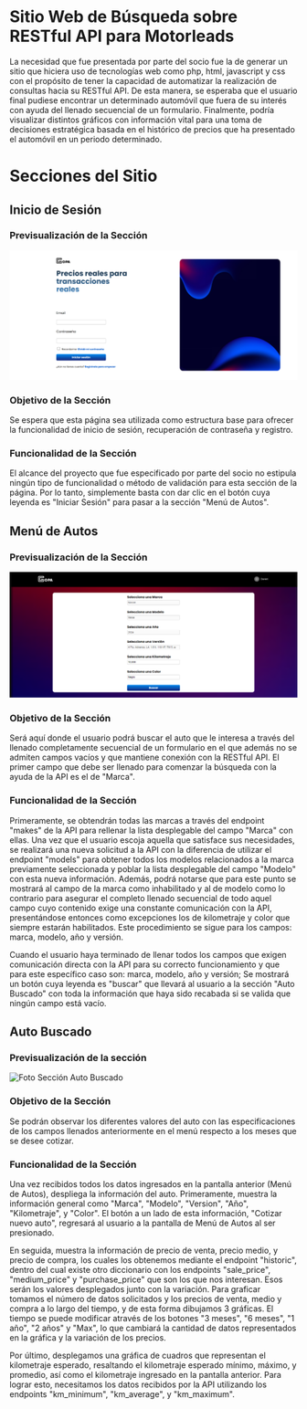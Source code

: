 # Sitio Web de Búsqueda sobre RESTful API para Motorleads
La necesidad que fue presentada por parte del socio fue la de generar un sitio que hiciera uso de tecnologías web como php, html, javascript y css con el propósito de tener la capacidad de automatizar la realización de consultas hacia su RESTful API. De esta manera, se esperaba que el usuario final pudiese encontrar un determinado automóvil que fuera de su interés con ayuda del llenado secuencial de un formulario. Finalmente, podría visualizar distintos gráficos con información vital para una toma de decisiones estratégica basada en el histórico de precios que ha presentado el automóvil en un periodo determinado.

# Secciones del Sitio
## Inicio de Sesión
### Previsualización de la Sección
![alt text](https://github.com/RetoMotorLeads2024/RetoMotorLeads2024/blob/main/InicioSesion.png)

### Objetivo de la Sección
Se espera que esta página sea utilizada como estructura base para ofrecer la funcionalidad de inicio de sesión, recuperación de contraseña y registro.

### Funcionalidad de la Sección
El alcance del proyecto que fue especificado por parte del socio no estipula ningún tipo de funcionalidad o método de validación para esta sección de la página. Por lo tanto, simplemente basta con dar clic en el botón cuya leyenda es "Iniciar Sesión" para pasar a la sección "Menú de Autos".

## Menú de Autos
### Previsualización de la Sección
![alt text](https://github.com/RetoMotorLeads2024/RetoMotorLeads2024/blob/main/MenuAutos.png)

### Objetivo de la Sección
Será aquí donde el usuario podrá buscar el auto que le interesa a través del llenado completamente secuencial de un
formulario en el que además no se admiten campos vacíos y que mantiene conexión con la RESTful API. El primer campo que debe ser llenado para comenzar la búsqueda con la ayuda de la API es el de "Marca".

### Funcionalidad de la Sección
Primeramente, se obtendrán todas las marcas a través del endpoint "makes" de la API para rellenar la lista desplegable del campo "Marca" con ellas. Una vez que el usuario escoja aquella que satisface sus necesidades, se realizará una nueva solicitud a la API con la diferencia de utilizar el endpoint "models" para obtener todos los modelos relacionados a la marca previamente seleccionada y poblar la lista desplegable del campo "Modelo" con esta nueva información. Además, podrá notarse que para este punto se mostrará al campo de la marca como inhabilitado y al de modelo como lo contrario para asegurar el completo llenado secuencial de todo aquel campo cuyo contenido exige una constante comunicación con la API, presentándose entonces como excepciones los de kilometraje y color que siempre estarán habilitados. Este procedimiento se sigue para los campos: marca, modelo, año y versión.

Cuando el usuario haya terminado de llenar todos los campos que exigen comunicación directa con la API para su correcto funcionamiento y que para este específico caso son: marca, modelo, año y versión; Se mostrará un botón cuya leyenda es "buscar" que llevará al usuario a la sección "Auto Buscado" con toda la información que haya sido recabada si se valida que ningún campo está vacío.

## Auto Buscado
### Previsualización de la sección
![Foto Sección Auto Buscado](https://github.com/RetoMotorLeads2024/RetoMotorLeads2024/blob/main/AutoBuscado.png)

### Objetivo de la Sección
Se podrán observar los diferentes valores del auto con las especificaciones de los campos llenados anteriormente en el menú respecto a los meses que se desee cotizar.

### Funcionalidad de la Sección
Una vez recibidos todos los datos ingresados en la pantalla anterior (Menú de Autos), despliega la información del auto. Primeramente, muestra la información general como "Marca", "Modelo", "Version", "Año", "Kilometraje", y "Color". El botón a un lado de esta información, "Cotizar nuevo auto", regresará al usuario a la pantalla de Menú de Autos al ser presionado.

En seguida, muestra la información de precio de venta, precio medio, y precio de compra, los cuales los obtenemos mediante el endpoint "historic", dentro del cual existe otro diccionario con los endpoints "sale_price", "medium_price" y "purchase_price" que son los que nos interesan. Esos serán los valores desplegados junto con la variación.
Para graficar tomamos el número de datos solicitados y los precios de venta, medio y compra a lo largo del tiempo, y de esta forma dibujamos 3 gráficas. El tiempo se puede modificar através de los botones "3 meses", "6 meses", "1 año", "2 años" y "Max", lo que cambiará la cantidad de datos representados en la gráfica y la variación de los precios.

Por último, desplegamos una gráfica de cuadros que representan el kilometraje esperado, resaltando el kilometraje esperado mínimo, máximo, y promedio, así como el kilometraje ingresado en la pantalla anterior. Para lograr esto, necesitamos los datos recibidos por la API utilizando los endpoints "km_minimum", "km_average", y "km_maximum".
